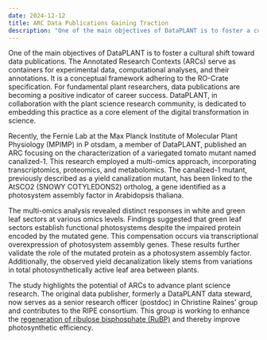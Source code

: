 ```yaml
---
date: 2024-12-12
title: ARC Data Publications Gaining Traction
description: "One of the main objectives of DataPLANT is to foster a cultural shift toward data publications."
---
```

One of the main objectives of DataPLANT is to foster a cultural shift toward data publications. 
The Annotated Research Contexts (ARCs) serve as containers for experimental data, computational 
analyses, and their annotations. It is a conceptual framework adhering to the RO-Crate specification. 
For fundamental plant researchers, data publications are becoming a positive indicator of career 
success. DataPLANT, in collaboration with the plant science research community, is dedicated to 
embedding this practice as a core element of the digital transformation in science.

Recently, the Fernie Lab at the Max Planck Institute of Molecular Plant Physiology (MPIMP) in P
otsdam, a member of DataPLANT, published an ARC focusing on the characterization of a variegated 
tomato mutant named canalized-1. This research employed a multi-omics approach, incorporating 
transcriptomics, proteomics, and metabolomics. The canalized-1 mutant, previously described as a 
yield canalization mutant, has been linked to the AtSCO2 (SNOWY COTYLEDONS2) ortholog, a gene 
identified as a photosystem assembly factor in Arabidopsis thaliana.

The multi-omics analysis revealed distinct responses in white and green leaf sectors at various 
omics levels. Findings suggested that green leaf sectors establish functional photosystems despite 
the impaired protein encoded by the mutated gene. This compensation occurs via transcriptional 
overexpression of photosystem assembly genes. These results further validate the role of the 
mutated protein as a photosystem assembly factor. Additionally, the observed yield decanalization 
likely stems from variations in total photosynthetically active leaf area between plants.

The study highlights the potential of ARCs to advance plant science research. The original data 
publisher, formerly a DataPLANT data steward, now serves as a senior research officer (postdoc) 
in Christine Raines' group and contributes to the RIPE consortium. This group is working to enhance 
the [regeneration of ribulose bisphosphate (RuBP)](https://ripe.illinois.edu/objectives/rubp-regeneration) 
and thereby improve photosynthetic efficiency.

